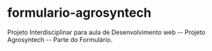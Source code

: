 # formulario-agrosyntech
 Projeto Interdisciplinar para aula de Desenvolvimento web -- Projeto Agrosyntech  -- Parte do Formulário. 
